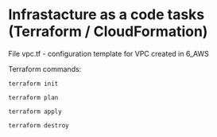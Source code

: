# Infrastacture as a code tasks (Terraform / CloudFormation)

File vpc.tf - configuration template for VPC created in 6_AWS

Terraform commands:

`terraform init`

`terraform plan`

`terraform apply`

`terraform destroy`